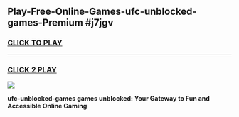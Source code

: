 
## Play-Free-Online-Games-ufc-unblocked-games-Premium #j7jgv
<h3>
<a href="https://premium.freeplayer.one?title=ufc-unblocked-games&ref=8M">CLICK TO PLAY</a></h3>
<hr>

<h3>
<a href="https://premium.freeplayer.one?title=ufc-unblocked-games&ref=8M">CLICK 2 PLAY</a>
  
</h3>

<a href="https://premium.freeplayer.one?title=ufc-unblocked-games&ref=8M"><img src="https://clearcache.store/games.png"></a>


**ufc-unblocked-games games unblocked: Your Gateway to Fun and Accessible Online Gaming**
